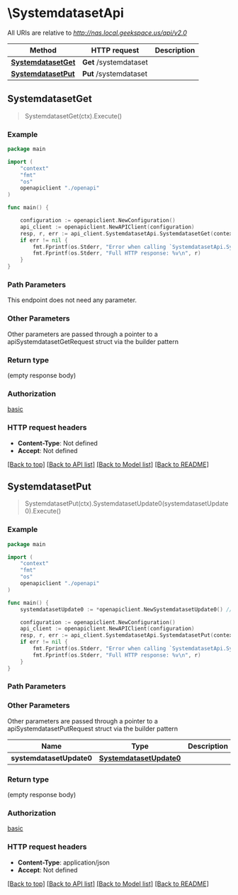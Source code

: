 # \SystemdatasetApi

All URIs are relative to *http://nas.local.geekspace.us/api/v2.0*

Method | HTTP request | Description
------------- | ------------- | -------------
[**SystemdatasetGet**](SystemdatasetApi.md#SystemdatasetGet) | **Get** /systemdataset | 
[**SystemdatasetPut**](SystemdatasetApi.md#SystemdatasetPut) | **Put** /systemdataset | 



## SystemdatasetGet

> SystemdatasetGet(ctx).Execute()



### Example

```go
package main

import (
    "context"
    "fmt"
    "os"
    openapiclient "./openapi"
)

func main() {

    configuration := openapiclient.NewConfiguration()
    api_client := openapiclient.NewAPIClient(configuration)
    resp, r, err := api_client.SystemdatasetApi.SystemdatasetGet(context.Background()).Execute()
    if err != nil {
        fmt.Fprintf(os.Stderr, "Error when calling `SystemdatasetApi.SystemdatasetGet``: %v\n", err)
        fmt.Fprintf(os.Stderr, "Full HTTP response: %v\n", r)
    }
}
```

### Path Parameters

This endpoint does not need any parameter.

### Other Parameters

Other parameters are passed through a pointer to a apiSystemdatasetGetRequest struct via the builder pattern


### Return type

 (empty response body)

### Authorization

[basic](../README.md#basic)

### HTTP request headers

- **Content-Type**: Not defined
- **Accept**: Not defined

[[Back to top]](#) [[Back to API list]](../README.md#documentation-for-api-endpoints)
[[Back to Model list]](../README.md#documentation-for-models)
[[Back to README]](../README.md)


## SystemdatasetPut

> SystemdatasetPut(ctx).SystemdatasetUpdate0(systemdatasetUpdate0).Execute()





### Example

```go
package main

import (
    "context"
    "fmt"
    "os"
    openapiclient "./openapi"
)

func main() {
    systemdatasetUpdate0 := *openapiclient.NewSystemdatasetUpdate0() // SystemdatasetUpdate0 |  (optional)

    configuration := openapiclient.NewConfiguration()
    api_client := openapiclient.NewAPIClient(configuration)
    resp, r, err := api_client.SystemdatasetApi.SystemdatasetPut(context.Background()).SystemdatasetUpdate0(systemdatasetUpdate0).Execute()
    if err != nil {
        fmt.Fprintf(os.Stderr, "Error when calling `SystemdatasetApi.SystemdatasetPut``: %v\n", err)
        fmt.Fprintf(os.Stderr, "Full HTTP response: %v\n", r)
    }
}
```

### Path Parameters



### Other Parameters

Other parameters are passed through a pointer to a apiSystemdatasetPutRequest struct via the builder pattern


Name | Type | Description  | Notes
------------- | ------------- | ------------- | -------------
 **systemdatasetUpdate0** | [**SystemdatasetUpdate0**](SystemdatasetUpdate0.md) |  | 

### Return type

 (empty response body)

### Authorization

[basic](../README.md#basic)

### HTTP request headers

- **Content-Type**: application/json
- **Accept**: Not defined

[[Back to top]](#) [[Back to API list]](../README.md#documentation-for-api-endpoints)
[[Back to Model list]](../README.md#documentation-for-models)
[[Back to README]](../README.md)


